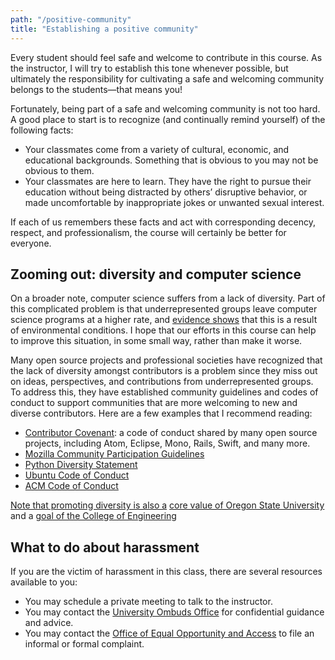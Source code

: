 ```yaml
---
path: "/positive-community"
title: "Establishing a positive community"
---
```


Every student should feel safe and welcome to contribute in this course. As the instructor, I will try to establish this tone whenever possible, but ultimately the responsibility for cultivating a safe and welcoming community belongs to the students—that means you!

Fortunately, being part of a safe and welcoming community is not too hard. A good place to start is to recognize (and continually remind yourself) of the following facts:

- Your classmates come from a variety of cultural, economic, and educational backgrounds. Something that is obvious to you may not be obvious to them.
- Your classmates are here to learn. They have the right to pursue their education without being distracted by others’ disruptive behavior, or made uncomfortable by inappropriate jokes or unwanted sexual interest.

If each of us remembers these facts and act with corresponding decency, respect, and professionalism, the course will certainly be better for everyone.

## Zooming out: diversity and computer science
On a broader note, computer science suffers from a lack of diversity. Part of this complicated problem is that underrepresented groups leave computer science programs at a higher rate, and [evidence shows](http://dl.acm.org/citation.cfm?id=374367) that this is a result of environmental conditions. I hope that our efforts in this course can help to improve this situation, in some small way, rather than make it worse.

Many open source projects and professional societies have recognized that the lack of diversity amongst contributors is a problem since they miss out on ideas, perspectives, and contributions from underrepresented groups. To address this, they have established community guidelines and codes of conduct to support communities that are more welcoming to new and diverse contributors. Here are a few examples that I recommend reading:

- [Contributor Covenant](https://www.contributor-covenant.org/): a code of conduct shared by many open source projects, including Atom, Eclipse, Mono, Rails, Swift, and many more.
- [Mozilla Community Participation Guidelines](https://www.mozilla.org/en-US/about/governance/policies/participation/)
- [Python Diversity Statement](https://www.python.org/community/diversity/)
- [Ubuntu Code of Conduct](https://www.ubuntu.com/about/about-ubuntu/conduct)
- [ACM Code of Conduct](http://www.acm.org/special-interest-groups/volunteer-resources/officers-manual/policy-against-discrimination-and-harassment)

[Note that promoting diversity is also a](http://www.acm.org/special-interest-groups/volunteer-resources/officers-manual/policy-against-discrimination-and-harassment) [core value of Oregon State University](http://leadership.oregonstate.edu/strategicplan) and a [goal of the College of Engineering](http://engineering.oregonstate.edu/coe-strategic-plan)

## What to do about harassment

If you are the victim of harassment in this class, there are several resources available to you:

- You may schedule a private meeting to talk to the instructor.
- You may contact the [University Ombuds Office](http://ombuds.oregonstate.edu/) for confidential guidance and advice.
- You may contact the [Office of Equal Opportunity and Access](http://eoa.oregonstate.edu/) to file an informal or formal complaint.
